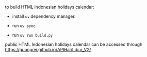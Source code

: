 to build HTML Indonesian holidays calendar:

- install `uv` dependency manager.

- run `uv sync`.

- run `uv run build.py`

public HTML Indonesian holidays calendar can be accessed through https://guangrei.github.io/APIHariLibur_V2/
